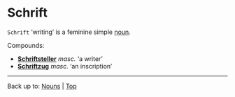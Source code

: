 # Schrift

`Schrift` ‘writing’ is a feminine simple [noun](../../index.md).

Compounds:
- **[Schriftsteller](Schriftsteller.md)** *masc.* ‘a writer’
- **[Schriftzug](Schriftzug.md)** *masc.* ‘an inscription’

----

Back up to: [Nouns](../../index.md) | [Top](../../../index.md)
